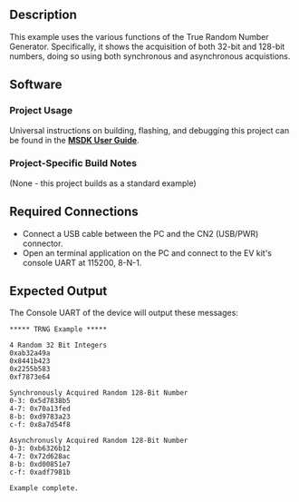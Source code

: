 ## Description

This example uses the various functions of the True Random Number Generator. Specifically, it shows the acquisition of both 32-bit and 128-bit numbers, doing so using both synchronous and asynchronous acquistions.   


## Software

### Project Usage

Universal instructions on building, flashing, and debugging this project can be found in the **[MSDK User Guide](https://analogdevicesinc.github.io/msdk/USERGUIDE/)**.

### Project-Specific Build Notes

(None - this project builds as a standard example)

## Required Connections

-   Connect a USB cable between the PC and the CN2 (USB/PWR) connector.
-   Open an terminal application on the PC and connect to the EV kit's console UART at 115200, 8-N-1.

## Expected Output

The Console UART of the device will output these messages:

```
***** TRNG Example *****

4 Random 32 Bit Integers
0xab32a49a
0x8441b423
0x2255b583
0xf7873e64

Synchronously Acquired Random 128-Bit Number
0-3: 0x5d7838b5
4-7: 0x70a13fed
8-b: 0xd9783a23
c-f: 0x8a7d54f8

Asynchronusly Acquired Random 128-Bit Number
0-3: 0xb6326b12
4-7: 0x72d628ac
8-b: 0xd00851e7
c-f: 0xadf7981b

Example complete.
```
